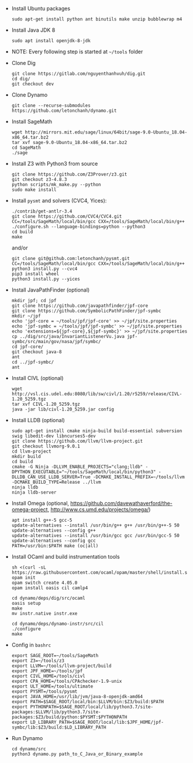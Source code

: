 - Install Ubuntu packages
    ```
    sudo apt-get install python ant binutils make unzip bubblewrap m4
    ```
    
- Install Java JDK 8
    ```
    sudo apt install openjdk-8-jdk
    ```
    
- NOTE: Every following step is started at `~/tools` folder
    
- Clone Dig
    ```
    git clone https://gitlab.com/nguyenthanhvuh/dig.git
    cd dig/
    git checkout dev
    ```
    
- Clone Dynamo
    ```
    git clone --recurse-submodules https://github.com/letonchanh/dynamo.git
    ```
    
- Install SageMath
    ```
    wget http://mirrors.mit.edu/sage/linux/64bit/sage-9.0-Ubuntu_18.04-x86_64.tar.bz2
    tar xvf sage-9.0-Ubuntu_18.04-x86_64.tar.bz2
    cd SageMath
    ./sage
    ```
    
- Install Z3 with Python3 from source
    ```
    git clone https://github.com/Z3Prover/z3.git
    git checkout z3-4.8.3
    python scripts/mk_make.py --python
    sudo make install
    ```
    
- Install `pysmt` and solvers (CVC4, Yices):
    ```
    ./contrib/get-antlr-3.4
    git clone https://github.com/CVC4/CVC4.git
    CC=/tools/SageMath/local/bin/gcc CXX=/tools/SageMath/local/bin/g++ ./configure.sh --language-bindings=python --python3
    cd build
    make
    ```
    and/or
    
    ```
    git clone git@github.com:letonchanh/pysmt.git
    CC=/tools/SageMath/local/bin/gcc CXX=/tools/SageMath/local/bin/g++ python3 install.py --cvc4
    pip3 install wheel
    python3 install.py --yices
    ```
    
- Install JavaPathFinder (optional)
    ```
    mkdir jpf; cd jpf
    git clone https://github.com/javapathfinder/jpf-core
    git clone https://github.com/SymbolicPathFinder/jpf-symbc
    mkdir ~/jpf
    echo 'jpf-core = ~/tools/jpf/jpf-core' >> ~/jpf/site.properties
    echo 'jpf-symbc = ~/tools/jpf/jpf-symbc' >> ~/jpf/site.properties
    echo 'extensions=${jpf-core},${jpf-symbc}' >> ~/jpf/site.properties
    cp ../dig/src/java/InvariantListenerVu.java jpf-symbc/src/main/gov/nasa/jpf/symbc/
    cd jpf-core/
    git checkout java-8
    ant
    cd ../jpf-symbc/
    ant
    ```
    
- Install CIVL (optional)
    ```
    wget http://vsl.cis.udel.edu:8080/lib/sw/civl/1.20/r5259/release/CIVL-1.20_5259.tgz
    tar xvf CIVL-1.20_5259.tgz
    java -jar lib/civl-1.20_5259.jar config
    ```
    
- Install LLDB (optional)
    ```
    sudo apt-get install cmake ninja-build build-essential subversion swig libedit-dev libncurses5-dev
    git clone https://github.com/llvm/llvm-project.git
    git checkout llvmorg-9.0.1
    cd llvm-project
    mkdir build
    cd build
    cmake -G Ninja -DLLVM_ENABLE_PROJECTS="clang;lldb" -DPYTHON_EXECUTABLE="~/tools/SageMath/local/bin/python3" -DLLDB_CAN_USE_LLDB_SERVER=True -DCMAKE_INSTALL_PREFIX=~/tools/llvm -DCMAKE_BUILD_TYPE=Release ../llvm
    ninja lldb
    ninja lldb-server
    ```
    
- Install Omega (optional, https://github.com/davewathaverford/the-omega-project, http://www.cs.umd.edu/projects/omega/)
    ```
    apt install g++-5 gcc-5
    update-alternatives --install /usr/bin/g++ g++ /usr/bin/g++-5 50
    update-alternatives --config g++
    update-alternatives --install /usr/bin/gcc gcc /usr/bin/gcc-5 50
    update-alternatives --config gcc
    PATH=/usr/bin:$PATH make (oc|all)
    ```
    
- Install OCaml and build instrumentation tools
    ```
    sh <(curl -sL https://raw.githubusercontent.com/ocaml/opam/master/shell/install.sh)
    opam init
    opam switch create 4.05.0
    opam install oasis cil camlp4
    ```
    
    ```
    cd dynamo/deps/dig/src/ocaml
    oasis setup
    make
    mv instr.native instr.exe
    ```
    
    ```
    cd dynamo/deps/dynamo-instr/src/cil
    ./configure
    make
    ```
    
- Config in `bashrc`
    ```
    export SAGE_ROOT=~/tools/SageMath
    export Z3=~/tools/z3
    export LLVM=~/tools/llvm-project/build
    export JPF_HOME=~/tools/jpf
    export CIVL_HOME=/tools/civl
    export CPA_HOME=/tools/CPAchecker-1.9-unix
    export ULT_HOME=/tools/ultimate
    export PYSMT=/tools/pysmt
    export JAVA_HOME=/usr/lib/jvm/java-8-openjdk-amd64
    export PATH=$SAGE_ROOT/local/bin:$LLVM/bin:$Z3/build:$PATH
    export PYTHONPATH=$SAGE_ROOT/local/lib/python3.7/site-packages:$LLVM/lib/python3.7/site-packages:$Z3/build/python:$PYSMT:$PYTHONPATH
    export LD_LIBRARY_PATH=$SAGE_ROOT/local/lib:$JPF_HOME/jpf-symbc/lib:$Z3/build:$LD_LIBRARY_PATH
    ```
    
- Run Dynamo
    ```
    cd dynamo/src
    python3 dynamo.py path_to_C_Java_or_Binary_example
    ```
